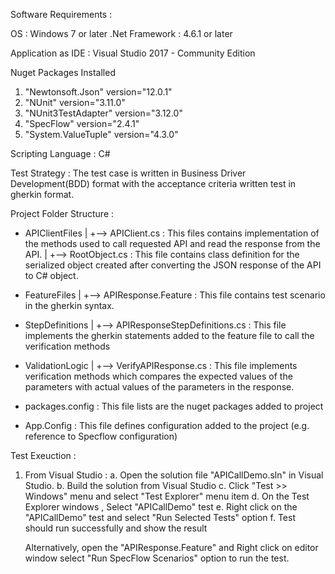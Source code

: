 Software Requirements : 

OS : Windows 7 or later
.Net Framework : 4.6.1 or later

Application as IDE : Visual Studio 2017 - Community Edition

Nuget Packages Installed
1. "Newtonsoft.Json" version="12.0.1" 
2. "NUnit" version="3.11.0"
3. "NUnit3TestAdapter" version="3.12.0"
4. "SpecFlow" version="2.4.1"
5. "System.ValueTuple" version="4.3.0"

Scripting Language : C#

Test Strategy : 
The test case is written in Business Driver Development(BDD) format with the acceptance criteria written test in gherkin format.

Project Folder Structure :

- APIClientFiles 
			|
			+--> APIClient.cs : This files contains implementation of the methods used to call requested API and read the response from the API.
			|
			+--> RootObject.cs : This file contains class definition for the serialized object created after converting the JSON response of the API to C# object.
			
- FeatureFiles
			|
			+--> APIResponse.Feature : This file contains test scenario in the gherkin syntax.

- StepDefinitions
			|
			+--> APIResponseStepDefinitions.cs : This file implements the gherkin statements added to the feature file to call the verification methods

- ValidationLogic
			|
			+--> VerifyAPIResponse.cs :  This file implements verification methods which compares the 
									     expected values of the parameters with actual values of the parameters in the response.

- packages.config : This file lists are the nuget packages added to project

- App.Config : This file defines configuration added to the project (e.g. reference to Specflow configuration)


Test Exeuction : 

1. From Visual Studio :
	a. Open the solution file "APICallDemo.sln" in Visual Studio.
	b. Build the solution from Visual Studio
	c. Click "Test >> Windows" menu and select "Test Explorer" menu item
	d. On the Test Explorer windows , Select "APICallDemo" test 
	e. Right click on the "APICallDemo" test and select "Run Selected Tests" option
	f. Test should run successfully and show the result
	
	Alternatively, open the "APIResponse.Feature" and Right click on editor window select "Run SpecFlow Scenarios" option to run the test. 